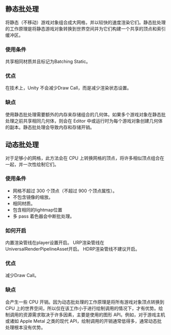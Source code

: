 
## 静态批处理
将静态（不移动）游戏对象组合成大网格，并以较快的速度渲染它们。静态批处理的工作原理是将静态游戏对象转换到世界空间并为它们构建一个共享的顶点和索引缓冲区。

### 使用条件
共享相同材质并且标记为Batching Static。

### 优点
在技术上，Unity 不会减少Draw Call，而是减少渲染状态设置。

### 缺点
使用静态批处理需要额外的内存来存储组合的几何体。如果多个游戏对象在静态批处理之前共享相同几何体，则会在 Editor 中或运行时为每个游戏对象创建几何体的副本。静态批处理会导致内存和存储开销。

## 动态批处理
对于足够小的网格，此方法会在 CPU 上转换网格的顶点，将许多相似顶点组合在一起，并一次性绘制它们。

### 使用条件
* 网格不超过 300 个顶点（不超过 900 个顶点属性）。
* 不包含镜像的缩放。
* 相同材质。
* 包含相同的lightmap位置
* 多 pass 着色器会中断批处理。

### 如何开启
内置渲染管线在player设置开启。
URP渲染管线在UniversalRenderPipelineAsset开启。
HDRP渲染管线不建议开启。

### 优点
减少Draw Call。

### 缺点
会产生一些 CPU 开销。因为动态批处理的工作原理是将所有游戏对象顶点转换到 CPU 上的世界空间，所以仅在该工作小于进行绘制调用的情况下，才有优势。绘制调用的资源需求取决于许多因素，主要是使用的图形 API。例如，对于游戏主机或诸如 Apple Metal 之类的现代 API，绘制调用的开销通常低得多，通常动态批处理根本没有优势。